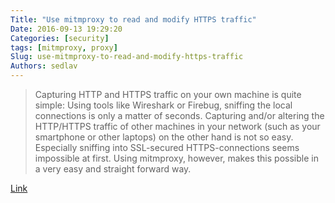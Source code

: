 ```yaml
---
Title: "Use mitmproxy to read and modify HTTPS traffic"
Date: 2016-09-13 19:29:20
Categories: [security]
tags: [mitmproxy, proxy]
Slug: use-mitmproxy-to-read-and-modify-https-traffic
Authors: sedlav
---
```


> Capturing HTTP and HTTPS traffic on your own machine is quite simple: Using tools like Wireshark or Firebug, sniffing the local connections is only a matter of seconds. Capturing and/or altering the HTTP/HTTPS traffic of other machines in your network (such as your smartphone or other laptops) on the other hand is not so easy. Especially sniffing into SSL-secured HTTPS-connections seems impossible at first. Using mitmproxy, however, makes this possible in a very easy and straight forward way.

[Link](https://blog.heckel.xyz/2013/07/01/how-to-use-mitmproxy-to-read-and-modify-https-traffic-of-your-phone/)
